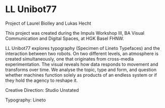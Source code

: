 # LL Unibot77
Project of Laurel Biolley and Lukas Hecht

This project was created during the Impuls Workshop III, BA Visual Communication and Digital Spaces, at HGK Basel FHNW.

LL Unibot77 explores typography (Specimen of Lineto Typefaces) and the interaction between two robots. On two different levels, an atmosphere is created simultaneously, one that originates from cross-media experimentation. The visual reveals how data responds to movement and transforms over time. We analyse the topic, type and form, and question whether machines function solely as products of an endless system or if they hold the agency to reshape it.

Creative Direction: Studio Unstated

Typography: Lineto
